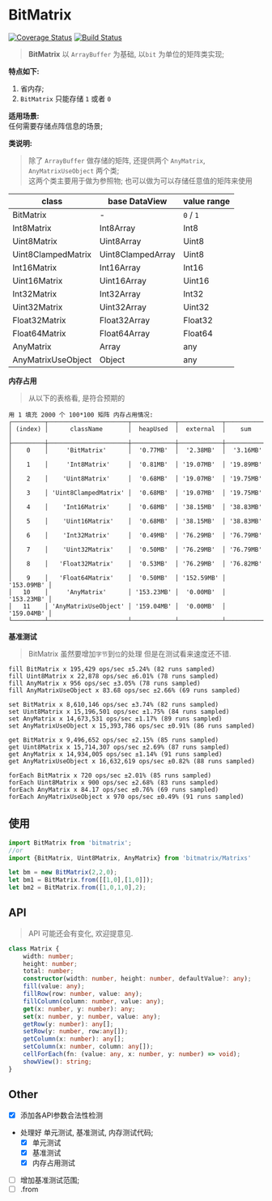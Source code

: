 # BitMatrix
[![Coverage Status](https://coveralls.io/repos/github/cnwhy/BitMatrix/badge.svg?branch=master)](https://coveralls.io/github/cnwhy/BitMatrix?branch=master)
[![Build Status](https://travis-ci.org/cnwhy/BitMatrix.svg?branch=master)](https://travis-ci.org/cnwhy/BitMatrix)
> **BitMatrix** 以 `ArrayBuffer` 为基础, 以`bit` 为单位的矩阵类实现;

**特点如下:**  
1. 省内存;
2. `BitMatrix` 只能存储 `1` 或者 `0`

**适用场景:**  
任何需要存储点阵信息的场景;

**类说明:**  
> 除了 `ArrayBuffer` 做存储的矩阵, 还提供两个 `AnyMatrix`, `AnyMatrixUseObject` 两个类;  
> 这两个类主要用于做为参照物; 也可以做为可以存储任意值的矩阵来使用

class | base DataView | value range 
-- | -- | --
BitMatrix | - | `0` / `1`
Int8Matrix | Int8Array | Int8
Uint8Matrix | Uint8Array | Uint8
Uint8ClampedMatrix | Uint8ClampedArray | Uint8
Int16Matrix | Int16Array | Int16
Uint16Matrix | Uint16Array | Uint16
Int32Matrix | Int32Array | Int32
Uint32Matrix | Uint32Array | Uint32
Float32Matrix | Float32Array | Float32
Float64Matrix | Float64Array | Float64
AnyMatrix | Array | any
AnyMatrixUseObject | Object | any

**内存占用**
> 从以下的表格看, 是符合预期的
```
用 1 填充 2000 个 100*100 矩阵 内存占用情况:
┌─────────┬──────────────────────┬────────────┬────────────┬────────────┐
│ (index) │      className       │  heapUsed  │  external  │    sum     │
├─────────┼──────────────────────┼────────────┼────────────┼────────────┤
│    0    │     'BitMatrix'      │  '0.77MB'  │  '2.38MB'  │  '3.16MB'  │
│    1    │     'Int8Matrix'     │  '0.81MB'  │ '19.07MB'  │ '19.89MB'  │
│    2    │    'Uint8Matrix'     │  '0.68MB'  │ '19.07MB'  │ '19.75MB'  │
│    3    │ 'Uint8ClampedMatrix' │  '0.68MB'  │ '19.07MB'  │ '19.75MB'  │
│    4    │    'Int16Matrix'     │  '0.68MB'  │ '38.15MB'  │ '38.83MB'  │
│    5    │    'Uint16Matrix'    │  '0.68MB'  │ '38.15MB'  │ '38.83MB'  │
│    6    │    'Int32Matrix'     │  '0.49MB'  │ '76.29MB'  │ '76.79MB'  │
│    7    │    'Uint32Matrix'    │  '0.50MB'  │ '76.29MB'  │ '76.79MB'  │
│    8    │   'Float32Matrix'    │  '0.53MB'  │ '76.29MB'  │ '76.82MB'  │
│    9    │   'Float64Matrix'    │  '0.50MB'  │ '152.59MB' │ '153.09MB' │
│   10    │     'AnyMatrix'      │ '153.23MB' │  '0.00MB'  │ '153.23MB' │
│   11    │ 'AnyMatrixUseObject' │ '159.04MB' │  '0.00MB'  │ '159.04MB' │
└─────────┴──────────────────────┴────────────┴────────────┴────────────┘
```

**基准测试**
> BitMatrix 虽然要增加`字节`到`位`的处理 但是在测试看来速度还不错.
```
fill BitMatrix x 195,429 ops/sec ±5.24% (82 runs sampled)
fill Uint8Matrix x 22,878 ops/sec ±6.01% (78 runs sampled)
fill AnyMatrix x 956 ops/sec ±3.05% (78 runs sampled)
fill AnyMatrixUseObject x 83.68 ops/sec ±2.66% (69 runs sampled)

set BitMatrix x 8,610,146 ops/sec ±3.74% (82 runs sampled)
set Uint8Matrix x 15,196,501 ops/sec ±1.75% (84 runs sampled)
set AnyMatrix x 14,673,531 ops/sec ±1.17% (89 runs sampled)
set AnyMatrixUseObject x 15,393,786 ops/sec ±0.91% (86 runs sampled)

get BitMatrix x 9,496,652 ops/sec ±2.15% (85 runs sampled)
get Uint8Matrix x 15,714,307 ops/sec ±2.69% (87 runs sampled)
get AnyMatrix x 14,934,005 ops/sec ±1.14% (91 runs sampled)
get AnyMatrixUseObject x 16,632,619 ops/sec ±0.82% (88 runs sampled)

forEach BitMatrix x 720 ops/sec ±2.01% (85 runs sampled)
forEach Uint8Matrix x 900 ops/sec ±2.68% (83 runs sampled)
forEach AnyMatrix x 84.17 ops/sec ±0.76% (69 runs sampled)
forEach AnyMatrixUseObject x 970 ops/sec ±0.49% (91 runs sampled)
```

## 使用
```js
import BitMatrix from 'bitmatrix';
//or
import {BitMatrix, Uint8Matrix, AnyMatrix} from 'bitmatrix/Matrixs' 

let bm = new BitMatrix(2,2,0);
let bm1 = BitMatrix.from([[1,0],[1,0]]);
let bm2 = BitMatrix.from([1,0,1,0],2);
```

## API
> API 可能还会有变化, 欢迎提意见. 
```typescript
class Matrix {
	width: number;
	height: number;
	total: number;
	constructor(width: number, height: number, defaultValue?: any);
	fill(value: any);
	fillRow(row: number, value: any);
	fillColumn(column: number, value: any);
	get(x: number, y: number): any;
	set(x: number, y: number, value: any);
	getRow(y: number): any[];
	setRow(y: number, row:any[]);
	getColumn(x: number): any[];
	setColumn(x: number, column: any[]);
	cellForEach(fn: (value: any, x: number, y: number) => void);
	showView(): string;
}
```
## Other
- [x] 添加各API参数合法性检测
- 处理好 单元测试, 基准测试, 内存测试代码;
	- [x] 单元测试
	- [x] 基准测试
	- [x] 内存占用测试
- [ ] 增加基准测试范围;
- [ ] .from